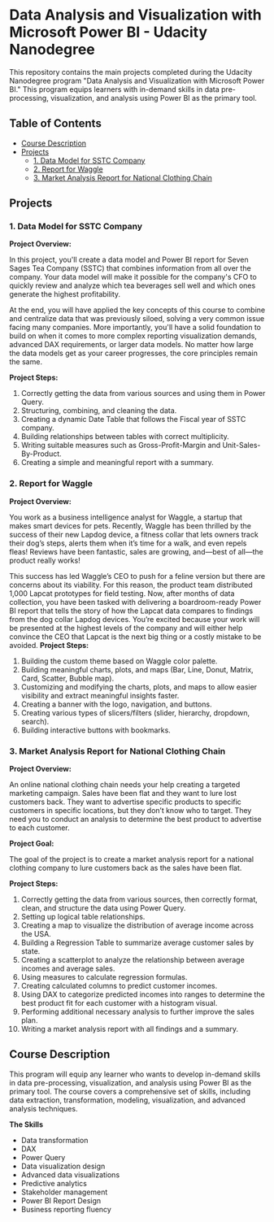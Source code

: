 # Data Analysis and Visualization with Microsoft Power BI - Udacity Nanodegree

This repository contains the main projects completed during the Udacity Nanodegree program "Data Analysis and Visualization with Microsoft Power BI." This program equips learners with in-demand skills in data pre-processing, visualization, and analysis using Power BI as the primary tool.

## Table of Contents

- [Course Description](#course-description)
- [Projects](#projects)
  - [1. Data Model for SSTC Company](#1-data-model-for-sstc-company)
  - [2. Report for Waggle](#2-report-for-waggle)
  - [3. Market Analysis Report for National Clothing Chain](#3-market-analysis-report-for-national-clothing-chain)


## Projects

### 1. Data Model for SSTC Company

**Project Overview:**

In this project, you'll create a data model and Power BI report for Seven Sages Tea Company (SSTC) that combines information from all over the company. Your data model will make it possible for the company's CFO to quickly review and analyze which tea beverages sell well and which ones generate the highest profitability.

At the end, you will have applied the key concepts of this course to combine and centralize data that was previously siloed, solving a very common issue facing many companies. More importantly, you'll have a solid foundation to build on when it comes to more complex reporting visualization demands, advanced DAX requirements, or larger data models. No matter how large the data models get as your career progresses, the core principles remain the same.

**Project Steps:**

1. Correctly getting the data from various sources and using them in Power Query.
2. Structuring, combining, and cleaning the data.
3. Creating a dynamic Date Table that follows the Fiscal year of SSTC company.
4. Building relationships between tables with correct multiplicity.
5. Writing suitable measures such as Gross-Profit-Margin and Unit-Sales-By-Product.
6. Creating a simple and meaningful report with a summary.



### 2. Report for Waggle

**Project Overview:**

You work as a business intelligence analyst for Waggle, a startup that makes smart devices for pets. Recently, Waggle has been thrilled by the success of their new Lapdog device, a fitness collar that lets owners track their dog’s steps, alerts them when it’s time for a walk, and even repels fleas! Reviews have been fantastic, sales are growing, and—best of all—the product really works!

This success has led Waggle’s CEO to push for a feline version but there are concerns about its viability. For this reason, the product team distributed 1,000 Lapcat prototypes for field testing. Now, after months of data collection, you have been tasked with delivering a boardroom-ready Power BI report that tells the story of how the Lapcat data compares to findings from the dog collar Lapdog devices. You’re excited because your work will be presented at the highest levels of the company and will either help convince the CEO that Lapcat is the next big thing or a costly mistake to be avoided.
**Project Steps:**

1. Building the custom theme based on Waggle color palette.
2. Building meaningful charts, plots, and maps (Bar, Line, Donut, Matrix, Card, Scatter, Bubble map).
3. Customizing and modifying the charts, plots, and maps to allow easier visibility and extract meaningful insights faster.
4. Creating a banner with the logo, navigation, and buttons.
5. Creating various types of slicers/filters (slider, hierarchy, dropdown, search).
6. Building interactive buttons with bookmarks.



### 3. Market Analysis Report for National Clothing Chain

**Project Overview:**

An online national clothing chain needs your help creating a targeted marketing campaign. Sales have been flat and they want to lure lost customers back. They want to advertise specific products to specific customers in specific locations, but they don’t know who to target. They need you to conduct an analysis to determine the best product to advertise to each customer.

**Project Goal:**

The goal of the project is to create a market analysis report for a national clothing company to lure customers back as the sales have been flat.

**Project Steps:**

1. Correctly getting the data from various sources, then correctly format, clean, and structure the data using Power Query.
2. Setting up logical table relationships.
3. Creating a map to visualize the distribution of average income across the USA.
4. Building a Regression Table to summarize average customer sales by state.
5. Creating a scatterplot to analyze the relationship between average incomes and average sales.
6. Using measures to calculate regression formulas.
7. Creating calculated columns to predict customer incomes.
8. Using DAX to categorize predicted incomes into ranges to determine the best product fit for each customer with a histogram visual.
9. Performing additional necessary analysis to further improve the sales plan.
10. Writing a market analysis report with all findings and a summary.

## Course Description

This program will equip any learner who wants to develop in-demand skills in data pre-processing, visualization, and analysis using Power BI as the primary tool. The course covers a comprehensive set of skills, including data extraction, transformation, modeling, visualization, and advanced analysis techniques.

**The Skills**

- Data transformation
- DAX
- Power Query
- Data visualization design
- Advanced data visualizations
- Predictive analytics
- Stakeholder management
- Power BI Report Design
- Business reporting fluency

